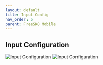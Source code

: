 ```yaml
---
layout: default
title: Input Config
nav_order: 5
parent: FreeSK8 Mobile
---
```


## Input Configuration
![Input Configuration](https://codex.freesk8.org/assets/images/mobileapp/inputconfig.png)
![Input Configuration](https://codex.freesk8.org/assets/images/mobileapp/inputconfig2.png)

